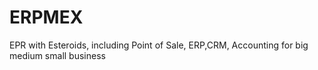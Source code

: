 # ERPMEX
EPR with Esteroids, including Point of Sale, ERP,CRM, Accounting for big medium small business 
